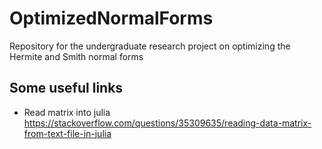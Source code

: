 # OptimizedNormalForms
Repository for the undergraduate research project on optimizing the Hermite and Smith normal forms

## Some useful links

- Read matrix into julia https://stackoverflow.com/questions/35309635/reading-data-matrix-from-text-file-in-julia
